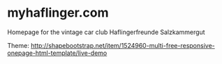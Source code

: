 # myhaflinger.com
Homepage for the vintage car club Haflingerfreunde Salzkammergut

Theme: http://shapebootstrap.net/item/1524960-multi-free-responsive-onepage-html-template/live-demo